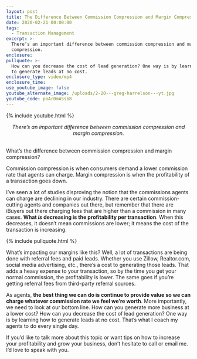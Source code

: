 ```yaml
---
layout: post
title: The Difference Between Commission Compression and Margin Compression
date: 2020-02-21 00:00:00
tags:
  - Transaction Management
excerpt: >-
  There’s an important difference between commission compression and margin
  compression.
enclosure:
pullquote: >-
  How can you decrease the cost of lead generation? One way is by learning how
  to generate leads at no cost.
enclosure_type: video/mp4
enclosure_time:
use_youtube_image: false
youtube_alternate_image: /uploads/2-20---greg-harrelson---yt.jpg
youtube_code: poAr0mASsb8
---
```


{% include youtube.html %}

<center><em>There&rsquo;s an important difference between commission compression and margin compression.</em></center>

<br>What’s the difference between commission compression and margin compression?

Commission compression is when consumers demand a lower commission rate that agents can charge. Margin compression is when the profitability of a transaction goes down.

I’ve seen a lot of studies disproving the notion that the commissions agents can charge are declining in our industry. There are certain commission-cutting agents and companies out there, but remember that there are iBuyers out there charging fees that are higher than a commission in many cases. **What *is* decreasing is the profitability per transaction**. When this decreases, it doesn’t mean commissions are lower; it means the cost of the transaction is increasing.

{% include pullquote.html %}

What’s impacting our margins like this? Well, a lot of transactions are being done with referral fees and paid leads. Whether you use Zillow, Realtor.com, social media advertising, etc., there’s a cost to generating those leads. That adds a heavy expense to your transaction, so by the time you get your normal commission, the profitability is lower. The same goes if you’re getting referral fees from third-party referral sources.

As agents, **the best thing we can do is continue to provide value so we can charge whatever commission rate we feel we’re worth**. More importantly, we need to look at our bottom line. How can you generate more business at a lower cost? How can you decrease the cost of lead generation? One way is by learning how to generate leads at no cost. That’s what I coach my agents to do every single day.

If you’d like to talk more about this topic or want tips on how to increase your profitability and grow your business, don’t hesitate to call or email me. I’d love to speak with you.